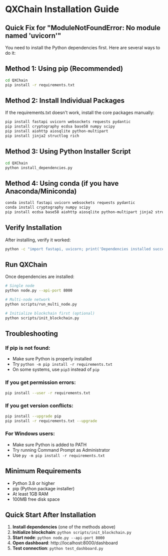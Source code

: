 # QXChain Installation Guide

## Quick Fix for "ModuleNotFoundError: No module named 'uvicorn'"

You need to install the Python dependencies first. Here are several ways to do it:

## Method 1: Using pip (Recommended)

```bash
cd QXChain
pip install -r requirements.txt
```

## Method 2: Install Individual Packages

If the requirements.txt doesn't work, install the core packages manually:

```bash
pip install fastapi uvicorn websockets requests pydantic
pip install cryptography ecdsa base58 numpy scipy
pip install aiohttp aiosqlite python-multipart
pip install jinja2 structlog rich
```

## Method 3: Using Python Installer Script

```bash
cd QXChain
python install_dependencies.py
```

## Method 4: Using conda (if you have Anaconda/Miniconda)

```bash
conda install fastapi uvicorn websockets requests pydantic
conda install cryptography numpy scipy
pip install ecdsa base58 aiohttp aiosqlite python-multipart jinja2 structlog rich
```

## Verify Installation

After installing, verify it worked:

```bash
python -c "import fastapi, uvicorn; print('Dependencies installed successfully!')"
```

## Run QXChain

Once dependencies are installed:

```bash
# Single node
python node.py --api-port 8000

# Multi-node network
python scripts/run_multi_node.py

# Initialize blockchain first (optional)
python scripts/init_blockchain.py
```

## Troubleshooting

### If pip is not found:
- Make sure Python is properly installed
- Try `python -m pip install -r requirements.txt`
- On some systems, use `pip3` instead of `pip`

### If you get permission errors:
```bash
pip install --user -r requirements.txt
```

### If you get version conflicts:
```bash
pip install --upgrade pip
pip install -r requirements.txt --upgrade
```

### For Windows users:
- Make sure Python is added to PATH
- Try running Command Prompt as Administrator
- Use `py -m pip install -r requirements.txt`

## Minimum Requirements

- Python 3.8 or higher
- pip (Python package installer)
- At least 1GB RAM
- 100MB free disk space

## Quick Start After Installation

1. **Install dependencies** (one of the methods above)
2. **Initialize blockchain**: `python scripts/init_blockchain.py`
3. **Start node**: `python node.py --api-port 8000`
4. **Open dashboard**: http://localhost:8000/dashboard
5. **Test connection**: `python test_dashboard.py`